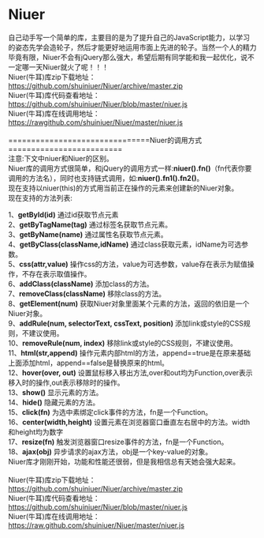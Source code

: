 Niuer
=====

自己动手写一个简单的库，主要目的是为了提升自己的JavaScript能力，以学习的姿态先学会造轮子，然后才能更好地运用市面上先进的轮子。当然一个人的精力毕竟有限，Niuer不会有jQuery那么强大，希望后期有同学能和我一起优化，说不一定哪一天Niuer就火了呢！！！<br/>
Niuer(牛耳)库zip下载地址：<a href="https://github.com/shuiniuer/Niuer/archive/master.zip" target="_blank">https://github.com/shuiniuer/Niuer/archive/master.zip</a>
<br/>
Niuer(牛耳)库代码查看地址：<a href="https://github.com/shuiniuer/Niuer/blob/master/niuer.js" target="_blank">https://github.com/shuiniuer/Niuer/blob/master/niuer.js</a>
<br/>
Niuer(牛耳)库在线调用地址：<a href="https://rawgithub.com/shuiniuer/Niuer/master/niuer.js" target="_blank">https://rawgithub.com/shuiniuer/Niuer/master/niuer.js</a>
<br/>
<br/>
===============================Niuer的调用方式=========================<br/>
注意:下文中niuer和Niuer的区别。<br/>
Niuer库的调用方式很简单，和jQuery的调用方式一样:<b>niuer().fn()</b>（fn代表你要调用的方法名），同时也支持链式调用，如:<b>niuer().fn1().fn2()</b>。<br/>
现在支持以niuer(this)的方式用当前正在操作的元素来创建新的Niuer对象。<br/>
现在支持的方法列表:<br/>
<div>
1、<b>getById(id)</b> 通过id获取节点元素<br/>
2、<b>getByTagName(tag)</b> 通过标签名获取节点元素。<br/>
3、<b>getByName(name)</b> 通过属性名获取节点元素。<br/>
4、<b>getByClass(className,idName)</b> 通过class获取元素，idName为可选参数。<br/> 
5、<b>css(attr,value)</b> 操作css的方法，value为可选参数，value存在表示为赋值操作，不存在表示取值操作。<br/>
6、<b>addClass(className)</b> 添加class的方法。<br/>
7、<b>removeClass(className)</b> 移除class的方法。<br/>
8、<b>getElement(num)</b> 获取Niuer对象里面某个元素的方法，返回的依旧是一个Niuer对象。<br/>
9、<b>addRule(num, selectorText, cssText, position)</b> 添加link或style的CSS规则，不建议使用。<br/>
10、<b>removeRule(num, index)</b> 移除link或style的CSS规则，不建议使用。<br/>
11、<b>html(str,append)</b> 操作元素内部html的方法，append==true是在原来基础上面添加html，append==false是替换原来的html。<br/>
12、<b>hover(over, out)</b> 设置鼠标移入移出方法,over和out均为Function,over表示移入时的操作,out表示移除时的操作。<br/>
13、<b>show()</b> 显示元素的方法。<br/>
14、<b>hide()</b> 隐藏元素的方法。<br/>
15、<b>click(fn)</b> 为选中素绑定click事件的方法，fn是一个Function。<br/>
16、<b>center(width,height)</b> 设置元素在浏览器窗口垂直左右居中的方法。width和height均为数字<br/>
17、<b>resize(fn)</b> 触发浏览器窗口resize事件的方法，fn是一个Function。<br/>
18、<b>ajax(obj)</b> 异步请求的ajax方法，obj是一个key-value的对象。<br/>
Niuer库才刚刚开始，功能和性能还很弱，但是我相信总有天她会强大起来。<br/>
</div>
<br/>
Niuer(牛耳)库zip下载地址：<a href="https://github.com/shuiniuer/Niuer/archive/master.zip" target="_blank">https://github.com/shuiniuer/Niuer/archive/master.zip</a><br/>
Niuer(牛耳)库代码查看地址：<a href="https://github.com/shuiniuer/Niuer/blob/master/niuer.js" target="_blank">https://github.com/shuiniuer/Niuer/blob/master/niuer.js</a>
<br/>
Niuer(牛耳)库在线调用地址：<a href="https://raw.github.com/shuiniuer/Niuer/master/niuer.js" target="_blank">https://raw.github.com/shuiniuer/Niuer/master/niuer.js</a>
